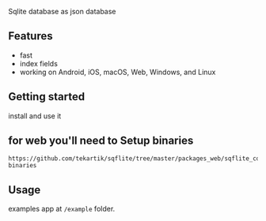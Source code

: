 
Sqlite database as json database

## Features

- fast
- index fields
- working  on Android, iOS, macOS, Web, Windows, and Linux


## Getting started

install and use it

## for web you'll need to Setup binaries

```
https://github.com/tekartik/sqflite/tree/master/packages_web/sqflite_common_ffi_web#setup-binaries
```

## Usage

 examples app at `/example` folder.





